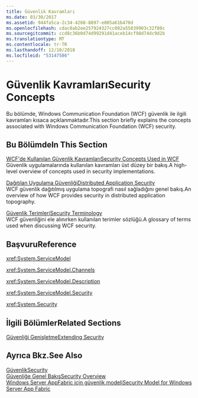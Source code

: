 ```yaml
---
title: Güvenlik Kavramları
ms.date: 03/30/2017
ms.assetid: 944fa5ca-2c34-4268-8897-e005a61b470d
ms.openlocfilehash: cdac8ab2ee257924327cc082a55839903c32f80c
ms.sourcegitcommit: ccd8c36b0d74d99291d41aceb14cf98d74dc9d2b
ms.translationtype: MT
ms.contentlocale: tr-TR
ms.lasthandoff: 12/10/2018
ms.locfileid: "53147586"
---
```

# <a name="security-concepts"></a><span data-ttu-id="5413c-102">Güvenlik Kavramları</span><span class="sxs-lookup"><span data-stu-id="5413c-102">Security Concepts</span></span>
<span data-ttu-id="5413c-103">Bu bölümde, Windows Communication Foundation (WCF) güvenlik ile ilgili kavramları kısaca açıklanmaktadır.</span><span class="sxs-lookup"><span data-stu-id="5413c-103">This section briefly explains the concepts associated with Windows Communication Foundation (WCF) security.</span></span>  
  
## <a name="in-this-section"></a><span data-ttu-id="5413c-104">Bu Bölümde</span><span class="sxs-lookup"><span data-stu-id="5413c-104">In This Section</span></span>  
 [<span data-ttu-id="5413c-105">WCF'de Kullanılan Güvenlik Kavramları</span><span class="sxs-lookup"><span data-stu-id="5413c-105">Security Concepts Used in WCF</span></span>](../../../../docs/framework/wcf/feature-details/security-concepts-used-in-wcf.md)  
 <span data-ttu-id="5413c-106">Güvenlik uygulamalarında kullanılan kavramları üst düzey bir bakış.</span><span class="sxs-lookup"><span data-stu-id="5413c-106">A high-level overview of concepts used in security implementations.</span></span>  
  
 [<span data-ttu-id="5413c-107">Dağıtılan Uygulama Güvenliği</span><span class="sxs-lookup"><span data-stu-id="5413c-107">Distributed Application Security</span></span>](../../../../docs/framework/wcf/feature-details/distributed-application-security.md)  
 <span data-ttu-id="5413c-108">WCF güvenlik dağıtılmış uygulama topografi nasıl sağladığını genel bakış.</span><span class="sxs-lookup"><span data-stu-id="5413c-108">An overview of how WCF provides security in distributed application topography.</span></span>  
  
 [<span data-ttu-id="5413c-109">Güvenlik Terimleri</span><span class="sxs-lookup"><span data-stu-id="5413c-109">Security Terminology</span></span>](../../../../docs/framework/wcf/feature-details/wcf-security-terminology.md)  
 <span data-ttu-id="5413c-110">WCF güvenliğini ele alınırken kullanılan terimler sözlüğü.</span><span class="sxs-lookup"><span data-stu-id="5413c-110">A glossary of terms used when discussing WCF security.</span></span>  
  
## <a name="reference"></a><span data-ttu-id="5413c-111">Başvuru</span><span class="sxs-lookup"><span data-stu-id="5413c-111">Reference</span></span>  
 <xref:System.ServiceModel>  
  
 <xref:System.ServiceModel.Channels>  
  
 <xref:System.ServiceModel.Description>  
  
 <xref:System.ServiceModel.Security>  
  
 <xref:System.Security>  
  
## <a name="related-sections"></a><span data-ttu-id="5413c-112">İlgili Bölümler</span><span class="sxs-lookup"><span data-stu-id="5413c-112">Related Sections</span></span>  
 [<span data-ttu-id="5413c-113">Güvenliği Genişletme</span><span class="sxs-lookup"><span data-stu-id="5413c-113">Extending Security</span></span>](../../../../docs/framework/wcf/extending/extending-security.md)  
  
## <a name="see-also"></a><span data-ttu-id="5413c-114">Ayrıca Bkz.</span><span class="sxs-lookup"><span data-stu-id="5413c-114">See Also</span></span>  
 [<span data-ttu-id="5413c-115">Güvenlik</span><span class="sxs-lookup"><span data-stu-id="5413c-115">Security</span></span>](../../../../docs/framework/wcf/feature-details/security.md)  
 [<span data-ttu-id="5413c-116">Güvenliğe Genel Bakış</span><span class="sxs-lookup"><span data-stu-id="5413c-116">Security Overview</span></span>](../../../../docs/framework/wcf/feature-details/security-overview.md)  
 [<span data-ttu-id="5413c-117">Windows Server AppFabric için güvenlik modeli</span><span class="sxs-lookup"><span data-stu-id="5413c-117">Security Model for Windows Server App Fabric</span></span>](https://go.microsoft.com/fwlink/?LinkID=201279&clcid=0x409)
